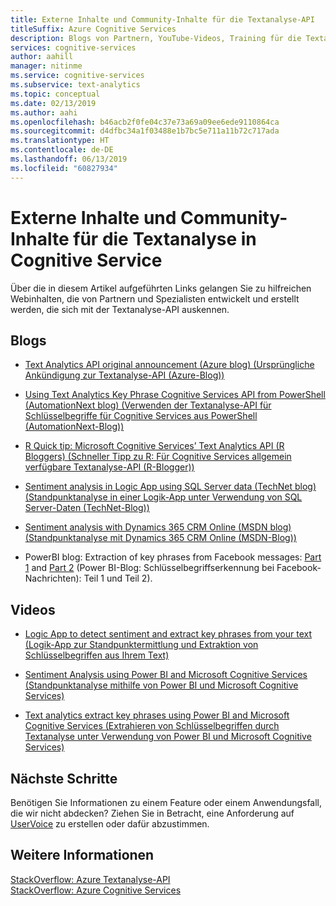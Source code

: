 ```yaml
---
title: Externe Inhalte und Community-Inhalte für die Textanalyse-API
titleSuffix: Azure Cognitive Services
description: Blogs von Partnern, YouTube-Videos, Training für die Textanalyse-API für Microsoft Cognitive Services für Azure.
services: cognitive-services
author: aahill
manager: nitinme
ms.service: cognitive-services
ms.subservice: text-analytics
ms.topic: conceptual
ms.date: 02/13/2019
ms.author: aahi
ms.openlocfilehash: b46acb2f0fe04c37e73a69a09ee6ede9110864ca
ms.sourcegitcommit: d4dfbc34a1f03488e1b7bc5e711a11b72c717ada
ms.translationtype: HT
ms.contentlocale: de-DE
ms.lasthandoff: 06/13/2019
ms.locfileid: "60827934"
---
```

# <a name="external--community-content-for-the-text-analytics-cognitive-service"></a>Externe Inhalte und Community-Inhalte für die Textanalyse in Cognitive Service

 Über die in diesem Artikel aufgeführten Links gelangen Sie zu hilfreichen Webinhalten, die von Partnern und Spezialisten entwickelt und erstellt werden, die sich mit der Textanalyse-API auskennen.

## <a name="blogs"></a>Blogs

+ [Text Analytics API original announcement (Azure blog) (Ursprüngliche Ankündigung zur Textanalyse-API (Azure-Blog))](https://blogs.technet.microsoft.com/machinelearning/2015/04/08/introducing-text-analytics-in-the-azure-ml-marketplace/)

+ [Using Text Analytics Key Phrase Cognitive Services API from PowerShell (AutomationNext blog) (Verwenden der Textanalyse-API für Schlüsselbegriffe für Cognitive Services aus PowerShell (AutomationNext-Blog))](https://automationnext.wordpress.com/tag/text-analytics/)

+ [R Quick tip: Microsoft Cognitive Services’ Text Analytics API (R Bloggers) (Schneller Tipp zu R: Für Cognitive Services allgemein verfügbare Textanalyse-API (R-Blogger))](https://www.r-bloggers.com/r-quick-tip-microsoft-cognitive-services-text-analytics-api/)

+ [Sentiment analysis in Logic App using SQL Server data (TechNet blog) (Standpunktanalyse in einer Logik-App unter Verwendung von SQL Server-Daten (TechNet-Blog))](https://social.technet.microsoft.com/wiki/contents/articles/36074.logic-apps-with-azure-cognitive-service.aspx)

+ [Sentiment analysis with Dynamics 365 CRM Online (MSDN blog) (Standpunktanalyse mit Dynamics 365 CRM Online (MSDN-Blog))](https://blogs.msdn.microsoft.com/geoffreyinnis/2016/07/11/sentiment-analysis-in-usd-with-cognitive-services-text-analytics/) 

+ PowerBI blog: Extraction of key phrases from Facebook messages: [Part 1](https://community.powerbi.com/t5/Community-Blog/Text-Analytics-in-Power-BI-Extraction-of-key-phrases-from/ba-p/88483) and [Part 2](https://community.powerbi.com/t5/Community-Blog/Text-Analytics-in-Power-BI-Extraction-of-key-phrases-from/ba-p/88487) (Power BI-Blog: Schlüsselbegriffserkennung bei Facebook-Nachrichten): Teil 1 und Teil 2).

## <a name="videos"></a>Videos

+ [Logic App to detect sentiment and extract key phrases from your text (Logik-App zur Standpunktermittlung und Extraktion von Schlüsselbegriffen aus Ihrem Text)](https://www.youtube.com/watch?v=jVN9NObAzgk)

+ [Sentiment Analysis using Power BI and Microsoft Cognitive Services (Standpunktanalyse mithilfe von Power BI und Microsoft Cognitive Services)](https://www.youtube.com/watch?v=gJ1j3N7Y75k)

+ [Text analytics extract key phrases using Power BI and Microsoft Cognitive Services (Extrahieren von Schlüsselbegriffen durch Textanalyse unter Verwendung von Power BI und Microsoft Cognitive Services)](https://www.youtube.com/watch?v=R_-1TB2BF14)

## <a name="next-steps"></a>Nächste Schritte

Benötigen Sie Informationen zu einem Feature oder einem Anwendungsfall, die wir nicht abdecken? Ziehen Sie in Betracht, eine Anforderung auf [UserVoice](https://cognitive.uservoice.com/forums/555922-text-analytics) zu erstellen oder dafür abzustimmen. 

## <a name="see-also"></a>Weitere Informationen

 [StackOverflow: Azure Textanalyse-API](https://stackoverflow.com/questions/tagged/text-analytics-api)   
 [StackOverflow: Azure Cognitive Services](https://stackoverflow.com/questions/tagged/microsoft-cognitive)
